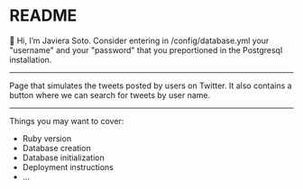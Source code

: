 # README
👋 Hi, I’m Javiera Soto. Consider entering in /config/database.yml your "username" and your "password" that you preportioned in the Postgresql installation.
**************
Page that simulates the tweets posted by users on Twitter. It also contains a button where we can search for tweets by user name.
**************
Things you may want to cover:
* Ruby version
* Database creation
* Database initialization
* Deployment instructions
* ...

